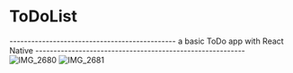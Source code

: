 # ToDoList
---------------------------------------------- a basic ToDo app with React Native ----------------------------------------------------------
![IMG_2680](https://user-images.githubusercontent.com/108815807/225340626-a211744c-d1f7-48dc-b63b-29390c8b5fa2.png)
![IMG_2681](https://user-images.githubusercontent.com/108815807/225340658-22d822a2-16cd-4351-b592-775c850a63ce.png)
